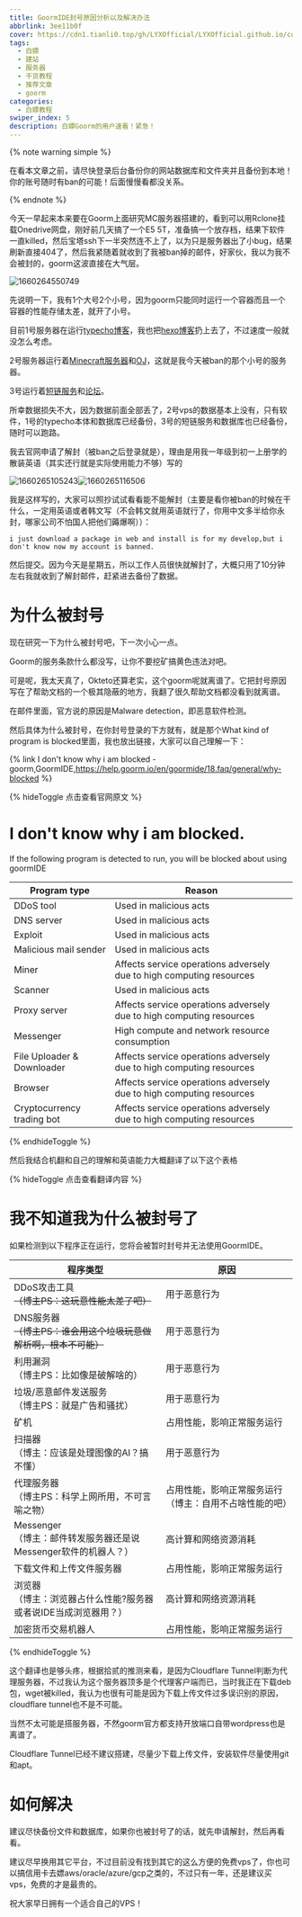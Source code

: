 ```yaml
---
title: GoormIDE封号原因分析以及解决办法
abbrlink: 3ee11b0f
cover: https://cdn1.tianli0.top/gh/LYXOfficial/LYXOfficial.github.io/covers/goormwhybanned.webp
tags:
  - 白嫖
  - 建站
  - 服务器
  - 干货教程
  - 推荐文章
  - goorm
categories:
  - 白嫖教程
swiper_index: 5
description: 白嫖Goorm的用户速看！紧急！
---
```

{% note warning simple %}

在看本文章之前，请尽快登录后台备份你的网站数据库和文件夹并且备份到本地！你的账号随时有ban的可能！后面慢慢看都没关系。

{% endnote %}

今天一早起来本来要在Goorm上面研究MC服务器搭建的，看到可以用Rclone挂载Onedrive网盘，刚好前几天搞了一个E5 5T，准备搞一个放存档，结果下软件一直killed，然后宝塔ssh下一半突然连不上了，以为只是服务器出了小bug，结果刷新直接404了，然后我紧随着就收到了我被ban掉的邮件，好家伙，我以为我不会被封的，goorm这波直接在大气层。

![1660264550749](https://cdn1.tianli0.top/gh/LYXOfficial/LYXOfficial.github.io/image/whygoormbanned/1660264550749.png)

先说明一下，我有1个大号2个小号，因为goorm只能同时运行一个容器而且一个容器的性能存储太差，就开了小号。

目前1号服务器在运行[typecho博客](https://tc.yisous.xyz)，我也把[hexo博客](https://vps.yisous.xyz)扔上去了，不过速度一般就没怎么考虑。

2号服务器运行着[Minecraft服务器](https://mc.yisous.xyz)和[OJ](https://oj.yisous.xyz)，这就是我今天被ban的那个小号的服务器。

3号运行着[短链服务](https://yisous.tk)和[论坛](https://bbs.yisous.xyz)。

所幸数据损失不大，因为数据前面全部丢了，2号vps的数据基本上没有，只有软件，1号的typecho本体和数据库已经备份，3号的短链服务和数据库也已经备份，随时可以跑路。

我去官网申请了解封（被ban之后登录就是），理由是用我一年级到初一上册学的散装英语（其实还行就是实际使用能力不够）写的

![1660265105243](https://cdn1.tianli0.top/gh/LYXOfficial/LYXOfficial.github.io/image/whygoormbanned/1660265105243.png)![1660265116506](https://cdn1.tianli0.top/gh/LYXOfficial/LYXOfficial.github.io/image/whygoormbanned/1660265116506.png)

我是这样写的，大家可以照抄试试看看能不能解封（主要是看你被ban的时候在干什么，一定用英语或者韩文写（不会韩文就用英语就行了，你用中文多半给你永封，哪家公司不怕国人把他们薅爆啊））：

`i just download a package in web and install is for my develop,but i don't know now my account is banned.`

然后提交。因为今天是星期五，所以工作人员很快就解封了，大概只用了10分钟左右我就收到了解封邮件，赶紧进去备份了数据。

# 为什么被封号

现在研究一下为什么被封号吧，下一次小心一点。

Goorm的服务条款什么都没写，让你不要挖矿搞黄色违法对吧。

可是呢，我太天真了，Okteto还算老实，这个goorm呢就离谱了。它把封号原因写在了帮助文档的一个极其隐蔽的地方，我翻了很久帮助文档都没看到就离谱。

在邮件里面，官方说的原因是Malware detection，即恶意软件检测。

然后具体为什么被封号，在你封号登录的下方就有，就是那个What kind of program is blocked里面，我也放出链接，大家可以自己理解一下：

{% link I don't know why i am blocked - goorm,GoormIDE,https://help.goorm.io/en/goormide/18.faq/general/why-blocked %}

{% hideToggle 点击查看官网原文 %}

# I don't know why i am blocked.

If the following program is detected to run, you will be blocked about using goormIDE

| Program type               | Reason                                                               |
| -------------------------- | -------------------------------------------------------------------- |
| DDoS tool                  | Used in malicious acts                                               |
| DNS server                 | Used in malicious acts                                               |
| Exploit                    | Used in malicious acts                                               |
| Malicious mail sender      | Used in malicious acts                                               |
| Miner                      | Affects service operations adversely due to high computing resources |
| Scanner                    | Used in malicious acts                                               |
| Proxy server               | Affects service operations adversely due to high computing resources |
| Messenger                  | High compute and network resource consumption                        |
| File Uploader & Downloader | Affects service operations adversely due to high computing resources |
| Browser                    | Affects service operations adversely due to high computing resources |
| Cryptocurrency trading bot | Affects service operations adversely due to high computing resources |

{% endhideToggle %}

然后我结合机翻和自己的理解和英语能力大概翻译了以下这个表格

{% hideToggle 点击查看翻译内容 %}

# 我不知道我为什么被封号了

如果检测到以下程序正在运行，您将会被暂时封号并无法使用GoormIDE。

| 程序类型                                                               | 原因                                                   |
| ---------------------------------------------------------------------- | ------------------------------------------------------ |
| DDoS攻击工具<br />~~（博主PS：这玩意性能太差了吧）~~                  | 用于恶意行为                                           |
| DNS服务器<br />~~（博主PS：谁会用这个垃圾玩意做解析啊，根本不可能）~~ | 用于恶意行为                                           |
| 利用漏洞<br />（博主PS：比如像是破解啥的）                             | 用于恶意行为                                           |
| 垃圾/恶意邮件发送服务<br />（博主PS：就是广告和骚扰）                  | 用于恶意行为                                           |
| 矿机                                                                   | 占用性能，影响正常服务运行                             |
| 扫描器<br />（博主：应该是处理图像的AI？搞不懂）                       | 用于恶意行为                                           |
| 代理服务器<br />（博主PS：科学上网所用，不可言喻之物）                 | 占用性能，影响正常服务运行（博主：自用不占啥性能的吧） |
| Messenger<br />（博主：邮件转发服务器还是说Messenger软件的机器人？）   | 高计算和网络资源消耗                                   |
| 下载文件和上传文件服务器                                               | 占用性能，影响正常服务运行                             |
| 浏览器<br />（博主：浏览器占什么性能?服务器或者说IDE当成浏览器用？）   | 高计算和网络资源消耗                                   |
| 加密货币交易机器人                                                     | 占用性能，影响正常服务运行                             |

{% endhideToggle %}

这个翻译也是够头疼，根据拾贰的推测来看，是因为Cloudflare Tunnel判断为代理服务器，不过我认为这个服务器顶多是个代理客户端而已，当时我正在下载deb包，wget被killed，我认为也很有可能是因为下载上传文件过多误识别的原因，cloudflare tunnel也不是不可能。

当然不太可能是搭服务器，不然goorm官方都支持开放端口自带wordpress也是离谱了。

Cloudflare Tunnel已经不建议搭建，尽量少下载上传文件，安装软件尽量使用git和apt。

# 如何解决

建议尽快备份文件和数据库，如果你也被封号了的话，就先申请解封，然后再看看。

建议尽早换用其它平台，不过目前没有找到其它的这么方便的免费vps了，你也可以搞信用卡去嫖aws/oracle/azure/gcp之类的，不过只有一年，还是建议买vps，免费的才是最贵的。

祝大家早日拥有一个适合自己的VPS！
